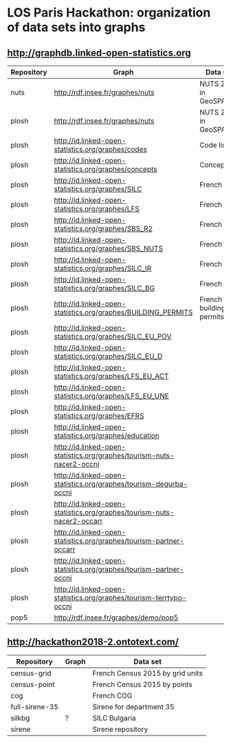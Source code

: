 # LOS Paris Hackathon: organization of data sets into graphs

## http://graphdb.linked-open-statistics.org

| Repository     | Graph    | Data set |
|---------|---------|---------|
| nuts | http://rdf.insee.fr/graphes/nuts | NUTS 2013 in GeoSPARQL |
| plosh | http://rdf.insee.fr/graphes/nuts | NUTS 2013 in GeoSPARQL |
| plosh | http://id.linked-open-statistics.org/graphes/codes | Code lists |
| plosh | http://id.linked-open-statistics.org/graphes/concepts | Concepts |
| plosh | http://id.linked-open-statistics.org/graphes/SILC | French SILC |
| plosh | http://id.linked-open-statistics.org/graphes/LFS | French LFS |
| plosh | http://id.linked-open-statistics.org/graphes/SBS_R2 | French LFS |
| plosh | http://id.linked-open-statistics.org/graphes/SBS_NUTS | French LFS |
| plosh | http://id.linked-open-statistics.org/graphes/SILC_IR | French LFS |
| plosh | http://id.linked-open-statistics.org/graphes/SILC_BG | French LFS |
| plosh | http://id.linked-open-statistics.org/graphes/BUILDING_PERMITS | French building permits |
| plosh | http://id.linked-open-statistics.org/graphes/SILC_EU_POV |   |
| plosh | http://id.linked-open-statistics.org/graphes/SILC_EU_D |   |
| plosh | http://id.linked-open-statistics.org/graphes/LFS_EU_ACT |   |
| plosh | http://id.linked-open-statistics.org/graphes/LFS_EU_UNE |   |
| plosh | http://id.linked-open-statistics.org/graphes/EFRS |   |
| plosh | http://id.linked-open-statistics.org/graphes/education |   |
| plosh | http://id.linked-open-statistics.org/graphes/tourism-nuts-nacer2-occni |   |
| plosh | http://id.linked-open-statistics.org/graphes/tourism-degurba-occni |   |
| plosh | http://id.linked-open-statistics.org/graphes/tourism-nuts-nacer2-occarr |   |
| plosh | http://id.linked-open-statistics.org/graphes/tourism-partner-occarr |   |
| plosh | http://id.linked-open-statistics.org/graphes/tourism-partner-occni |   |
| plosh | http://id.linked-open-statistics.org/graphes/tourism-terrtypo-occni |   |
| pop5 | http://rdf.insee.fr/graphes/demo/pop5|   |


## http://hackathon2018-2.ontotext.com/

| Repository     | Graph    | Data set |
|---------|---------|---------|
| census-grid | <default> | French Census 2015 by grid units |
| census-point | <default> | French Census 2015 by points |
| cog | <default> | French COG |
| full-sirene-35 | <default> | Sirene for department 35 |
| silkbg | ? | SILC Bulgaria |
| sirene | <default> | Sirene repository |

